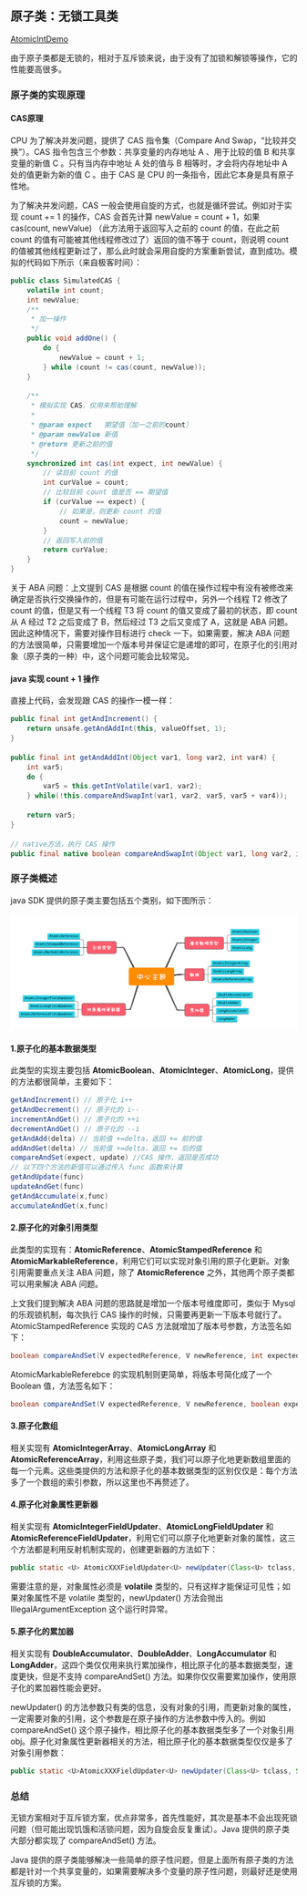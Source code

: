 ## 原子类：无锁工具类
[AtomicIntDemo](https://github.com/lidonggg/Learning-notes/blob/master/java/src/main/java/com/lidong/java/concurrent/atomic/AtomicIntDemo.java)

由于原子类都是无锁的，相对于互斥锁来说，由于没有了加锁和解锁等操作，它的性能要高很多。

### 原子类的实现原理 
#### **CAS原理**
CPU 为了解决并发问题，提供了 CAS 指令集（Compare And Swap，“比较并交换”）。CAS 指令包含三个参数：共享变量的内存地址 A 、用于比较的值 B 和共享变量的新值 C 。只有当内存中地址 A 处的值与 B 相等时，才会将内存地址中 A 处的值更新为新的值 C 。由于 CAS 是 CPU 的一条指令，因此它本身是具有原子性地。

为了解决并发问题，CAS 一般会使用自旋的方式，也就是循环尝试。例如对于实现 count += 1 的操作，CAS 会首先计算 newValue = count + 1，如果 cas(count, newValue) （此方法用于返回写入之前的 count 的值，在此之前 count 的值有可能被其他线程修改过了）返回的值不等于 count，则说明 count 的值被其他线程更新过了，那么此时就会采用自旋的方案重新尝试，直到成功。模拟的代码如下所示（来自极客时间）：
```java
public class SimulatedCAS {
    volatile int count;
    int newValue;
    /**
     * 加一操作
     */
    public void addOne() {
        do {
            newValue = count + 1;
        } while (count != cas(count, newValue));
    }

    /**
     * 模拟实现 CAS，仅用来帮助理解
     *
     * @param expect   期望值（加一之前的count）
     * @param newValue 新值
     * @return 更新之前的值
     */
    synchronized int cas(int expect, int newValue) {
        // 读目前 count 的值
        int curValue = count;
        // 比较目前 count 值是否 == 期望值
        if (curValue == expect) {
            // 如果是，则更新 count 的值
            count = newValue;
        }
        // 返回写入前的值
        return curValue;
    }
}
```
关于 ABA 问题：上文提到 CAS 是根据 count 的值在操作过程中有没有被修改来确定是否执行交换操作的，但是有可能在运行过程中，另外一个线程 T2 修改了 count 的值，但是又有一个线程 T3 将 count 的值又变成了最初的状态，即 count 从 A 经过 T2 之后变成了 B，然后经过 T3 之后又变成了 A，这就是 ABA 问题。因此这种情况下，需要对操作目标进行 check 一下。如果需要，解决 ABA 问题的方法很简单，只需要增加一个版本号并保证它是递增的即可，在原子化的引用对象（原子类的一种）中，这个问题可能会比较常见。

#### **java** 实现 **count + 1** 操作

直接上代码，会发现跟 CAS 的操作一模一样：
```java
public final int getAndIncrement() {
    return unsafe.getAndAddInt(this, valueOffset, 1);
}

public final int getAndAddInt(Object var1, long var2, int var4) {
    int var5;
    do {
        var5 = this.getIntVolatile(var1, var2);
    } while(!this.compareAndSwapInt(var1, var2, var5, var5 + var4));

    return var5;
}

// native方法，执行 CAS 操作    
public final native boolean compareAndSwapInt(Object var1, long var2, int var4, int var5);
```

### 原子类概述
java SDK 提供的原子类主要包括五个类别，如下图所示：

<div align=center><img src="https://github.com/lidonggg/Learning-notes/blob/master/notes/java/concurrent/images/atomic-classes.png"/></div>

#### 1.原子化的基本数据类型
此类型的实现主要包括 **AtomicBoolean**、**AtomicInteger**、**AtomicLong**，提供的方法都很简单，主要如下：
```java
getAndIncrement() // 原子化 i++
getAndDecrement() // 原子化的 i--
incrementAndGet() // 原子化的 ++i
decrementAndGet() // 原子化的 --i
getAndAdd(delta) // 当前值 +=delta，返回 += 前的值
addAndGet(delta) // 当前值 +=delta，返回 += 后的值
compareAndSet(expect, update) //CAS 操作，返回是否成功
// 以下四个方法的新值可以通过传入 func 函数来计算
getAndUpdate(func)
updateAndGet(func)
getAndAccumulate(x,func)
accumulateAndGet(x,func)
```
#### 2.原子化的对象引用类型
此类型的实现有：**AtomicReference**、**AtomicStampedReference** 和 **AtomicMarkableReference**，利用它们可以实现对象引用的原子化更新。对象引用需要重点关注 ABA 问题，除了 **AtomicReference** 之外，其他两个原子类都可以用来解决 ABA 问题。

上文我们提到解决 ABA 问题的思路就是增加一个版本号维度即可，类似于 Mysql 的乐观锁机制，每次执行 CAS 操作的时候，只需要再更新一下版本号就行了。AtomicStampedReference 实现的 CAS 方法就增加了版本号参数，方法签名如下：
```java
boolean compareAndSet(V expectedReference, V newReference, int expectedStamp, int newStamp) 
```
AtomicMarkableReferebce 的实现机制则更简单，将版本号简化成了一个 Boolean 值，方法签名如下：
```java
boolean compareAndSet(V expectedReference, V newReference, boolean expectedMark, boolean newMark)
```
#### 3.原子化数组
相关实现有 **AtomicIntegerArray**、**AtomicLongArray** 和 **AtomicReferenceArray**，利用这些原子类，我们可以原子化地更新数组里面的每一个元素。这些类提供的方法和原子化的基本数据类型的区别仅仅是：每个方法多了一个数组的索引参数，所以这里也不再赘述了。

#### 4.原子化对象属性更新器
相关实现有 **AtomicIntegerFieldUpdater**、**AtomicLongFieldUpdater** 和 **AtomicReferenceFieldUpdater**，利用它们可以原子化地更新对象的属性，这三个方法都是利用反射机制实现的，创建更新器的方法如下：
```java
public static <U> AtomicXXXFieldUpdater<U> newUpdater(Class<U> tclass, String fieldName)
```
需要注意的是，对象属性必须是 **volatile** 类型的，只有这样才能保证可见性；如果对象属性不是 volatile 类型的，newUpdater() 方法会抛出 IllegalArgumentException 这个运行时异常。

#### 5.原子化的累加器
相关实现有 **DoubleAccumulator**、**DoubleAdder**、**LongAccumulator** 和 **LongAdder**，这四个类仅仅用来执行累加操作，相比原子化的基本数据类型，速度更快，但是不支持 compareAndSet() 方法。如果你仅仅需要累加操作，使用原子化的累加器性能会更好。

newUpdater() 的方法参数只有类的信息，没有对象的引用，而更新对象的属性，一定需要对象的引用，这个参数是在原子操作的方法参数中传入的。例如 compareAndSet() 这个原子操作，相比原子化的基本数据类型多了一个对象引用 obj。原子化对象属性更新器相关的方法，相比原子化的基本数据类型仅仅是多了对象引用参数：
```java
public static <U>AtomicXXXFieldUpdater<U> newUpdater(Class<U> tclass, String fieldName)
```
### 总结
无锁方案相对于互斥锁方案，优点非常多，首先性能好，其次是基本不会出现死锁问题（但可能出现饥饿和活锁问题，因为自旋会反复重试）。Java 提供的原子类大部分都实现了 compareAndSet() 方法。

Java 提供的原子类能够解决一些简单的原子性问题，但是上面所有原子类的方法都是针对一个共享变量的，如果需要解决多个变量的原子性问题，则最好还是使用互斥锁的方案。
